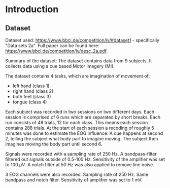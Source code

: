 # Introduction

## Dataset
Dataset used: https://www.bbci.de/competition/iv/#dataset1 - specifically "Data sets 2a". Full paper can be found here: https://www.bbci.de/competition/iv/desc_2a.pdf. 

Summary of the dataset: 
The dataset contains data from 9 subjects. It collects data using a cue based Motor Imagery (MI). 

The dataset contains 4 tasks, which are imagination of movement of: 
- left hand (class 1)
- right hand (class 2)
- both feet (class 3)
- tongue (class 4)

Each subject was recorded in two sessions on two different days. Each session is comprised of 6 runs which are separated by short breaks. Each run consists of 48 trials, 12 for each class. This means each session contains 288 trials. At the start of each session a recoding of roughly 5 minutes was done to estimate the EOG influence. A cue happens at second 2, telling the subject what body part to imagine moving. The subject then imagines moving the body part until second 6. 

Signals were recorded with a sampling rate of 250 Hz. A bandpass-filter filtered out signals outside of 0.5-100 Hz. Sensitivity of the amplifier was set to 100 $\mu V$. A notch filter at 50 Hz was also applied to remove line noise. 

3 EOG channels were also recorded. Sampling rate of 250 Hz. Same bandpass and notch filter. Sensitivity of amplifier was set to 1 mV. 